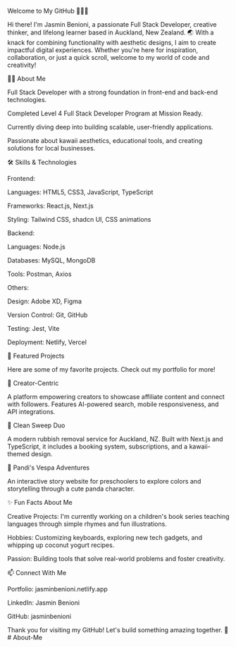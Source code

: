 Welcome to My GitHub 👩‍💻🎉

Hi there! I'm Jasmin Benioni, a passionate Full Stack Developer, creative thinker, and lifelong learner based in Auckland, New Zealand. 🌏 With a knack for combining functionality with aesthetic designs, I aim to create impactful digital experiences. Whether you're here for inspiration, collaboration, or just a quick scroll, welcome to my world of code and creativity!

👩‍💻 About Me

Full Stack Developer with a strong foundation in front-end and back-end technologies.

Completed Level 4 Full Stack Developer Program at Mission Ready.

Currently diving deep into building scalable, user-friendly applications.

Passionate about kawaii aesthetics, educational tools, and creating solutions for local businesses.

🛠 Skills & Technologies

Frontend:

Languages: HTML5, CSS3, JavaScript, TypeScript

Frameworks: React.js, Next.js

Styling: Tailwind CSS, shadcn UI, CSS animations

Backend:

Languages: Node.js

Databases: MySQL, MongoDB

Tools: Postman, Axios

Others:

Design: Adobe XD, Figma

Version Control: Git, GitHub

Testing: Jest, Vite

Deployment: Netlify, Vercel

🚀 Featured Projects

Here are some of my favorite projects. Check out my portfolio for more!

🛒 Creator-Centric

A platform empowering creators to showcase affiliate content and connect with followers. Features AI-powered search, mobile responsiveness, and API integrations.

🧹 Clean Sweep Duo

A modern rubbish removal service for Auckland, NZ. Built with Next.js and TypeScript, it includes a booking system, subscriptions, and a kawaii-themed design.

🐼 Pandi's Vespa Adventures

An interactive story website for preschoolers to explore colors and storytelling through a cute panda character.

✨ Fun Facts About Me

Creative Projects: I'm currently working on a children's book series teaching languages through simple rhymes and fun illustrations.

Hobbies: Customizing keyboards, exploring new tech gadgets, and whipping up coconut yogurt recipes.

Passion: Building tools that solve real-world problems and foster creativity.

📫 Connect With Me

Portfolio: jasminbenioni.netlify.app

LinkedIn: Jasmin Benioni

GitHub: jasminbenioni

Thank you for visiting my GitHub! Let's build something amazing together. 🌟# About-Me
